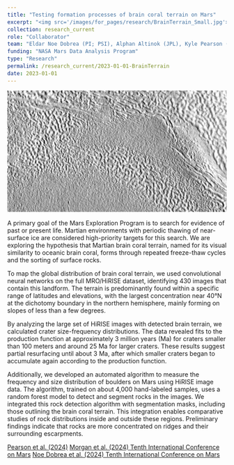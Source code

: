 ```yaml
---
title: "Testing formation processes of brain coral terrain on Mars"
excerpt: "<img src='/images/for_pages/research/BrainTerrain_Small.jpg'>"
collection: research_current
role: "Collaborator"
team: "Eldar Noe Dobrea (PI; PSI), Alphan Altinok (JPL), Kyle Pearson (JPL), Stephen Wood (PSI)"
funding: "NASA Mars Data Analysis Program"
type: "Research"
permalink: /research_current/2023-01-01-BrainTerrain
date: 2023-01-01
---
```


<img src='/images/for_pages/research/BrainTerrain.jpg'>

A primary goal of the Mars Exploration Program is to search for evidence of past or present life. Martian environments with periodic thawing of near-surface ice are considered high-priority targets for this search. We are exploring the hypothesis that Martian brain coral terrain, named for its visual similarity to oceanic brain coral, forms through repeated freeze-thaw cycles and the sorting of surface rocks.

To map the global distribution of brain coral terrain, we used convolutional neural networks on the full MRO/HiRISE dataset, identifying 430 images that contain this landform. The terrain is predominantly found within a specific range of latitudes and elevations, with the largest concentration near 40°N at the dichotomy boundary in the northern hemisphere, mainly forming on slopes of less than a few degrees.

By analyzing the large set of HiRISE images with detected brain terrain, we calculated crater size-frequency distributions. The data revealed fits to the production function at approximately 3 million years (Ma) for craters smaller than 100 meters and around 25 Ma for larger craters. These results suggest partial resurfacing until about 3 Ma, after which smaller craters began to accumulate again according to the production function.

Additionally, we developed an automated algorithm to measure the frequency and size distribution of boulders on Mars using HiRISE image data. The algorithm, trained on about 4,000 hand-labeled samples, uses a random forest model to detect and segment rocks in the images. We integrated this rock detection algorithm with segmentation masks, including those outlining the brain coral terrain. This integration enables comparative studies of rock distributions inside and outside these regions. Preliminary findings indicate that rocks are more concentrated on ridges and their surrounding escarpments.

[Pearson et al. (2024)](https://doi.org/10.3847/PSJ/ad5673)
[Morgan et al. (2024) Tenth International Conference on Mars](https://www.hou.usra.edu/meetings/tenthmars2024/pdf/3427.pdf)
[Noe Dobrea et al. (2024) Tenth International Conference on Mars](https://www.hou.usra.edu/meetings/tenthmars2024/pdf/3415.pdf)